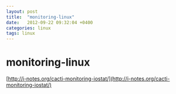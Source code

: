 ```yaml
---
layout: post
title:  "monitoring-linux"
date:   2012-09-22 09:32:04 +0400
categories: linux
tags: linux
---
```


# monitoring-linux
[http://i-notes.org/cacti-monitoring-iostat/](http://i-notes.org/cacti-monitoring-iostat/)